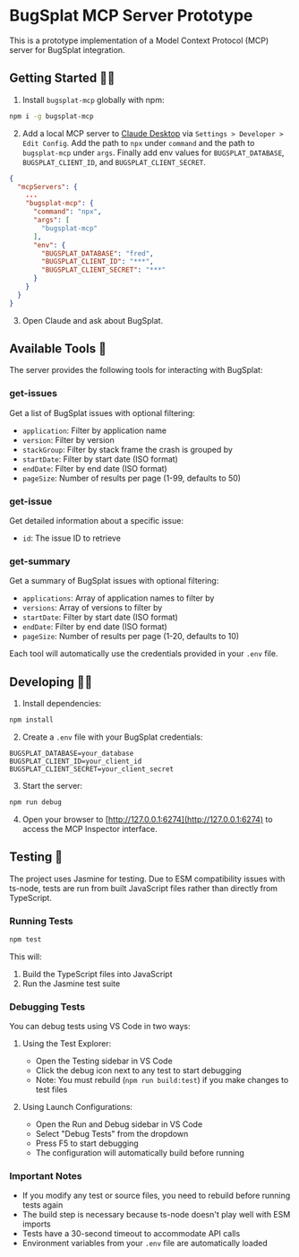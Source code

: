 # BugSplat MCP Server Prototype

This is a prototype implementation of a Model Context Protocol (MCP) server for BugSplat integration.

## Getting Started 👨‍🏫

1. Install `bugsplat-mcp` globally with npm:
```bash
npm i -g bugsplat-mcp
```

2. Add a local MCP server to [Claude Desktop](https://claude.ai/download) via `Settings > Developer > Edit Config`. Add the path to `npx` under `command` and the path to `bugsplat-mcp` under `args`. Finally add env values for `BUGSPLAT_DATABASE`, `BUGSPLAT_CLIENT_ID`, and `BUGSPLAT_CLIENT_SECRET`.
```json
{
  "mcpServers": {
    ...
    "bugsplat-mcp": {
      "command": "npx",
      "args": [
        "bugsplat-mcp"
      ],
      "env": {
        "BUGSPLAT_DATABASE": "fred",
        "BUGSPLAT_CLIENT_ID": "***",
        "BUGSPLAT_CLIENT_SECRET": "***"
      }
    }
  }
}
```

3. Open Claude and ask about BugSplat.

## Available Tools 🧰

The server provides the following tools for interacting with BugSplat:

### get-issues
Get a list of BugSplat issues with optional filtering:
- `application`: Filter by application name
- `version`: Filter by version
- `stackGroup`: Filter by stack frame the crash is grouped by
- `startDate`: Filter by start date (ISO format)
- `endDate`: Filter by end date (ISO format)
- `pageSize`: Number of results per page (1-99, defaults to 50)

### get-issue
Get detailed information about a specific issue:
- `id`: The issue ID to retrieve

### get-summary
Get a summary of BugSplat issues with optional filtering:
- `applications`: Array of application names to filter by
- `versions`: Array of versions to filter by
- `startDate`: Filter by start date (ISO format)
- `endDate`: Filter by end date (ISO format)
- `pageSize`: Number of results per page (1-20, defaults to 10)

Each tool will automatically use the credentials provided in your `.env` file. 

## Developing 👨‍💻

1. Install dependencies:
```bash
npm install
```

2. Create a `.env` file with your BugSplat credentials:
```
BUGSPLAT_DATABASE=your_database
BUGSPLAT_CLIENT_ID=your_client_id
BUGSPLAT_CLIENT_SECRET=your_client_secret
```

3. Start the server:
```bash
npm run debug
```

4. Open your browser to [http://127.0.0.1:6274](http://127.0.0.1:6274) to access the MCP Inspector interface.

## Testing 🧪

The project uses Jasmine for testing. Due to ESM compatibility issues with ts-node, tests are run from built JavaScript files rather than directly from TypeScript.

### Running Tests

```bash
npm test
```

This will:
1. Build the TypeScript files into JavaScript
2. Run the Jasmine test suite

### Debugging Tests

You can debug tests using VS Code in two ways:

1. Using the Test Explorer:
   - Open the Testing sidebar in VS Code
   - Click the debug icon next to any test to start debugging
   - Note: You must rebuild (`npm run build:test`) if you make changes to test files

2. Using Launch Configurations:
   - Open the Run and Debug sidebar in VS Code
   - Select "Debug Tests" from the dropdown
   - Press F5 to start debugging
   - The configuration will automatically build before running

### Important Notes

- If you modify any test or source files, you need to rebuild before running tests again
- The build step is necessary because ts-node doesn't play well with ESM imports
- Tests have a 30-second timeout to accommodate API calls
- Environment variables from your `.env` file are automatically loaded
